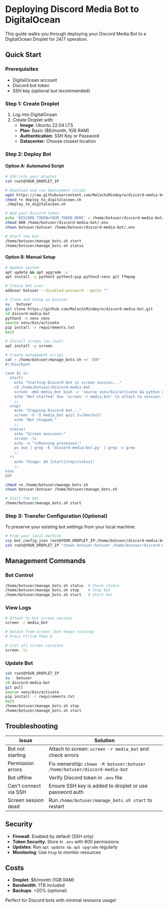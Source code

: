 # Deploying Discord Media Bot to DigitalOcean

This guide walks you through deploying your Discord Media Bot to a DigitalOcean Droplet for 24/7 operation.

## Quick Start

### Prerequisites
- DigitalOcean account
- Discord bot token
- SSH key (optional but recommended)

### Step 1: Create Droplet
1. Log into DigitalOcean
2. Create Droplet with:
   - **Image**: Ubuntu 22.04 LTS
   - **Plan**: Basic ($6/month, 1GB RAM)
   - **Authentication**: SSH Key or Password
   - **Datacenter**: Choose closest location

### Step 2: Deploy Bot

#### Option A: Automated Script
```bash
# SSH into your droplet
ssh root@YOUR_DROPLET_IP

# Download and run deployment script
wget https://raw.githubusercontent.com/MalachiMindwyre/discord-media-bot/main/deploy_to_digitalocean.sh
chmod +x deploy_to_digitalocean.sh
./deploy_to_digitalocean.sh

# Add your Discord token
echo 'DISCORD_TOKEN=YOUR_TOKEN_HERE' > /home/botuser/discord-media-bot/.env
chmod 600 /home/botuser/discord-media-bot/.env
chown botuser:botuser /home/botuser/discord-media-bot/.env

# Start the bot
/home/botuser/manage_bots.sh start
/home/botuser/manage_bots.sh status
```

#### Option B: Manual Setup
```bash
# Update system
apt update && apt upgrade -y
apt install -y python3 python3-pip python3-venv git ffmpeg

# Create bot user
adduser botuser --disabled-password --gecos ""

# Clone and setup as botuser
su - botuser
git clone https://github.com/MalachiMindwyre/discord-media-bot.git
cd discord-media-bot
python3 -m venv venv
source venv/bin/activate
pip install -r requirements.txt
exit

# Install screen (as root)
apt install -y screen

# Create management script
cat > /home/botuser/manage_bots.sh << 'EOF'
#!/bin/bash

case $1 in
  start)
    echo "Starting Discord bot in screen session..."
    cd /home/botuser/discord-media-bot
    screen -dmS media_bot bash -c 'source venv/bin/activate && python discord-media-bot.py'
    echo "Bot started! Use 'screen -r media_bot' to attach to session."
    ;;
  stop)
    echo "Stopping Discord bot..."
    screen -X -S media_bot quit 2>/dev/null
    echo "Bot stopped."
    ;;
  status)
    echo "Screen sessions:"
    screen -ls
    echo -e "\nRunning processes:"
    ps aux | grep -E 'discord-media-bot.py' | grep -v grep
    ;;
  *)
    echo "Usage: $0 {start|stop|status}"
    ;;
esac
EOF

chmod +x /home/botuser/manage_bots.sh
chown botuser:botuser /home/botuser/manage_bots.sh

# Start the bot
/home/botuser/manage_bots.sh start
```

### Step 3: Transfer Configuration (Optional)
To preserve your existing bot settings from your local machine:
```bash
# From your local machine
scp bot_config.json root@YOUR_DROPLET_IP:/home/botuser/discord-media-bot/
ssh root@YOUR_DROPLET_IP "chown botuser:botuser /home/botuser/discord-media-bot/bot_config.json && /home/botuser/manage_bots.sh stop && /home/botuser/manage_bots.sh start"
```

## Management Commands

### Bot Control
```bash
/home/botuser/manage_bots.sh status  # Check status
/home/botuser/manage_bots.sh stop    # Stop bot
/home/botuser/manage_bots.sh start   # Start bot
```

### View Logs
```bash
# Attach to bot screen session
screen -r media_bot

# Detach from screen (bot keeps running)
# Press Ctrl+A then D

# List all screen sessions
screen -ls
```

### Update Bot
```bash
ssh root@YOUR_DROPLET_IP
su - botuser
cd discord-media-bot
git pull
source venv/bin/activate
pip install -r requirements.txt
exit
/home/botuser/manage_bots.sh stop
/home/botuser/manage_bots.sh start
```

## Troubleshooting

| Issue | Solution |
|-------|----------|
| Bot not starting | Attach to screen: `screen -r media_bot` and check errors |
| Permission errors | Fix ownership: `chown -R botuser:botuser /home/botuser/discord-media-bot` |
| Bot offline | Verify Discord token in `.env` file |
| Can't connect via SSH | Ensure SSH key is added to droplet or use password auth |
| Screen session dead | Run `/home/botuser/manage_bots.sh start` to restart |

## Security

- **Firewall**: Enabled by default (SSH only)
- **Token Security**: Store in `.env` with 600 permissions
- **Updates**: Run `apt update && apt upgrade` regularly
- **Monitoring**: Use `htop` to monitor resources

## Costs

- **Droplet**: $6/month (1GB RAM)
- **Bandwidth**: 1TB included
- **Backups**: +20% (optional)

Perfect for Discord bots with minimal resource usage!